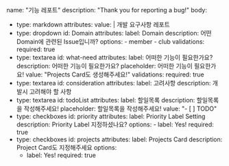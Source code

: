 name: "기능 레포트"
description: "Thank you for reporting a bug!"
body:
  - type: markdown
    attributes:
      value: |
        개발 요구사항 레포트
  - type: dropdown
    id: Domain
    attributes:
      label: Domain
      description: 어떤 Domain에 관련된 Issue입니까?
      options:
        - member
        - club
    validations:
      required: true
  - type: textarea
    id: what-need
    attributes:
      label: 어떠한 기능이 필요한가요?
      description: 어떠한 기능이 필요한가요?
      placeholder: 어떠한 기능이 필요한가요!
      value: "Projects Card도 생성해주세요!"
    validations:
      required: true
  - type: textarea
    id: consideration
    attributes:
      label: 고려사항
      description: 개발시 고려해야 할 사항
  - type: textarea
    id: todoList
    attributes:
      label: 할일목록
      description: 할일목록을 작성해주세요!
      placeholder: 할일목록을 작성해주세요!
      value: "- [ ] TODO"
  - type: checkboxes
    id: priority
    attributes:
      label: Priority Label Setting
      description: Priority Label 지정하셨나요?
      options:
        - label: Yes!
          required: true
  - type: checkboxes
    id: projects
    attributes:
      label: Projects Card
      description: Project Card도 지정해주세요
      options:
      - label: Yes!
        required: true

